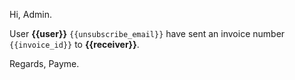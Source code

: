 Hi, Admin.

User **{{user}}** `{{unsubscribe_email}}` have sent an invoice number `{{invoice_id}}` to **{{receiver}}**.

Regards, Payme.
